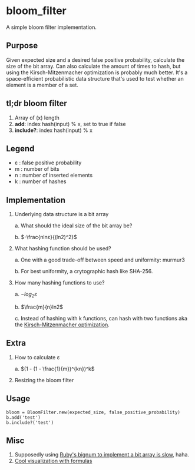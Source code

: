 # bloom_filter
A simple bloom filter implementation.

## Purpose
Given expected size and a desired false positive probability, calculate the size
of the bit array. Can also calculate the amount of times to hash, but using the 
Kirsch-Mitzenmacher optimization is probably much better. It's a space-efficient probabilistic data structure that's used to test whether an element is a member of a set.

## tl;dr bloom filter
1. Array of (x) length
2. **add**: index hash(input) % x, set to true if false
3. **include?**: index hash(input) % x

## Legend
- ε : false positive probability
- m : number of bits
- n : number of inserted elements
- k : number of hashes
## Implementation
1. Underlying data structure is a bit array

    a. What should the ideal size of the bit array be?

    b. $-\frac{nlnε}{(ln2)^2}$

2. What hashing function should be used?

    a. One with a good trade-off between speed and uniformity: murmur3

    b. For best uniformity, a crytographic hash like SHA-256.

3. How many hashing functions to use?

    a. $-log_{2}ε$

    b. $\frac{m}{n}ln2$

    c. Instead of hashing with k functions, can hash with two functions aka the [Kirsch-Mitzenmacher optimization](https://www.eecs.harvard.edu/~michaelm/postscripts/tr-02-05.pdf).
## Extra
1. How to calculate ε

    a. $(1 - (1 - \frac{1}{m})^{kn})^k$

2. Resizing the bloom filter

## Usage
```
bloom = BloomFilter.new(expected_size, false_positive_probability)
b.add('test')
b.include?('test')
```

## Misc
1. Supposedly using [Ruby's bignum to implement a bit array is slow](https://nithinbekal.com/posts/bit-arrays-ruby/), haha.
2. [Cool visualization with formulas](https://hur.st/bloomfilter/)